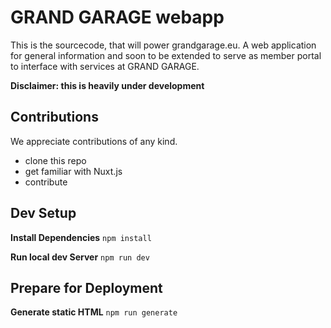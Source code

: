 # GRAND GARAGE webapp
This is the sourcecode, that will power grandgarage.eu. A web application for general information and soon to be extended to serve as member portal to interface with services at GRAND GARAGE.

**Disclaimer: this is heavily under development**

## Contributions
We appreciate contributions of any kind.

* clone this repo
* get familiar with Nuxt.js
* contribute

## Dev Setup

**Install Dependencies**
`npm install`

**Run local dev Server**
`npm run dev`


## Prepare for Deployment

**Generate static HTML**
`npm run generate`
